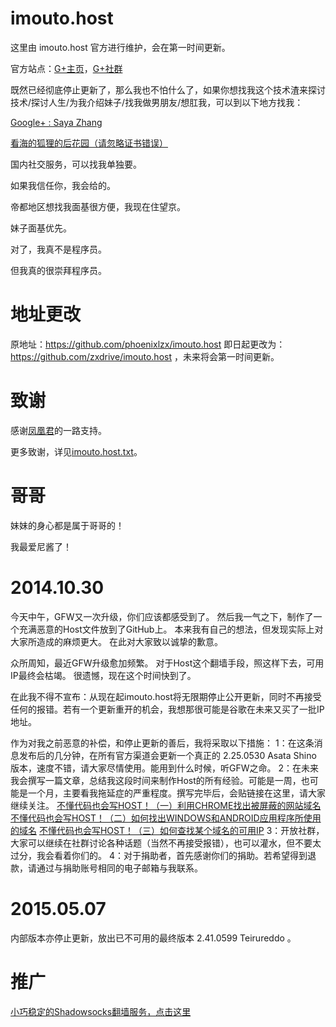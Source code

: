 imouto.host
===========

这里由 imouto.host 官方进行维护，会在第一时间更新。

官方站点：[G+主页](https://plus.google.com/100484131192950935968/about)，[G+社群](https://plus.google.com/communities/111265655058678013030)

既然已经彻底停止更新了，那么我也不怕什么了，如果你想找我这个技术渣来探讨技术/探讨人生/为我介绍妹子/找我做男朋友/想肛我，可以到以下地方找我：

[Google+ : Saya Zhang](https://plus.google.com/u/0/+SayaZhang/about)

[看海的狐狸的后花园（请忽略证书错误）](https://ccfox.info/)

国内社交服务，可以找我单独要。

如果我信任你，我会给的。

帝都地区想找我面基很方便，我现在住望京。

妹子面基优先。

对了，我真不是程序员。

但我真的很崇拜程序员。

地址更改
===========

原地址：https://github.com/phoenixlzx/imouto.host 即日起更改为：https://github.com/zxdrive/imouto.host ，未来将会第一时间更新。

致谢
===========

感谢[凤凰君](https://github.com/phoenixlzx)的一路支持。

更多致谢，详见[imouto.host.txt](https://raw.githubusercontent.com/zxdrive/imouto.host/master/imouto.host.txt)。

哥哥
===========

妹妹的身心都是属于哥哥的！

我最爱尼酱了！

2014.10.30
===========

今天中午，GFW又一次升级，你们应该都感受到了。
然后我一气之下，制作了一个充满恶意的Host文件放到了GitHub上。
本来我有自己的想法，但发现实际上对大家所造成的麻烦更大。
在此对大家致以诚挚的歉意。

众所周知，最近GFW升级愈加频繁。
对于Host这个翻墙手段，照这样下去，可用IP最终会枯竭。
很遗憾，现在这个时间快到了。

在此我不得不宣布：从现在起imouto.host将无限期停止公开更新，同时不再接受任何的报错。若有一个更新重开的机会，我想那很可能是谷歌在未来又买了一批IP地址。

作为对我之前恶意的补偿，和停止更新的善后，我将采取以下措施：
1：在这条消息发布后的几分钟，在所有官方渠道会更新一个真正的 2.25.0530 Asata Shino 版本，速度不错，请大家尽情使用。能用到什么时候，听GFW之命。
2：在未来我会撰写一篇文章，总结我这段时间来制作Host的所有经验。可能是一周，也可能是一个月，主要看我拖延症的严重程度。撰写完毕后，会贴链接在这里，请大家继续关注。
[不懂代码也会写HOST！（一）利用CHROME找出被屏蔽的网站域名](http://ccfox.info/2014/11/12/%e4%b8%8d%e6%87%82%e4%bb%a3%e7%a0%81%e4%b9%9f%e4%bc%9a%e5%86%99host%ef%bc%81%ef%bc%88%e4%b8%80%ef%bc%89%e5%88%a9%e7%94%a8chrome%e6%89%be%e5%87%ba%e8%a2%ab%e5%b1%8f%e8%94%bd%e7%9a%84%e7%bd%91%e7%ab%99/)
[不懂代码也会写HOST！（二）如何找出WINDOWS和ANDROID应用程序所使用的域名](http://ccfox.info/2014/11/15/%e4%b8%8d%e6%87%82%e4%bb%a3%e7%a0%81%e4%b9%9f%e4%bc%9a%e5%86%99host%ef%bc%81%ef%bc%88%e4%ba%8c%ef%bc%89%e5%a6%82%e4%bd%95%e6%89%be%e5%87%bawindows%e5%92%8candroid%e5%ba%94%e7%94%a8%e7%a8%8b%e5%ba%8f/)
[不懂代码也会写HOST！（三）如何查找某个域名的可用IP](http://ccfox.info/2014/11/26/%e4%b8%8d%e6%87%82%e4%bb%a3%e7%a0%81%e4%b9%9f%e4%bc%9a%e5%86%99host%ef%bc%81%ef%bc%88%e4%b8%89%ef%bc%89%e5%a6%82%e4%bd%95%e6%9f%a5%e6%89%be%e6%9f%90%e4%b8%aa%e5%9f%9f%e5%90%8d%e7%9a%84%e5%8f%af/)
3：开放社群，大家可以继续在社群讨论各种话题（当然不再接受报错），也可以灌水，但不要太过分，我会看着你们的。
4：对于捐助者，首先感谢你们的捐助。若希望得到退款，请通过与捐助账号相同的电子邮箱与我联系。

2015.05.07
===========

内部版本亦停止更新，放出已不可用的最终版本 2.41.0599 Teirureddo 。


推广
===========

[小巧稳定的Shadowsocks翻墙服务，点击这里](https://portal.shadowsocks.com.hk/aff.php?aff=111)
